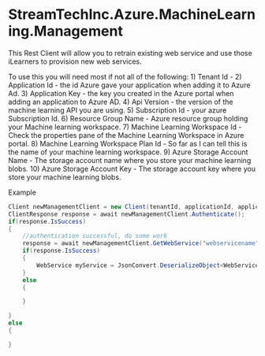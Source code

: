 # StreamTechInc.Azure.MachineLearning.Management
This Rest Client will allow you to retrain existing web service and use those iLearners to provision new web services.

To use this you will need most if not all of the following:
    1) Tenant Id - 
    2) Application Id - the id Azure gave your application when adding it to Azure Ad.
    3) Application Key - the key you created in the Azure portal when adding an application to Azure AD.
    4) Api Version - the version of the machine learning API you are using.
    5) Subscription Id - your azure Subscription Id.
    6) Resource Group Name - Azure resource group holding your Machine learning workspace.
    7) Machine Learning Workspace Id - Check the properties pane of the Machine Learning Workspace in Azure portal.
    8) Machine Learning Workspace Plan Id - So far as I can tell this is the name of your machine learning workspace.
    9) Azure Storage Account Name - The storage account name where you store your machine learning blobs.
    10) Azure Storage Account Key - The storage account key where you store your machine learning blobs.

Example

``` c#
Client newManagementClient = new Client(tenantId, applicationId, applicaitonKey, apiVersion);
ClientResponse response = await newManagementClient.Authenticate();
if(response.IsSuccess)
{
    //authentication successful, do some work
    response = await newManagementClient.GetWebService("webservicename", subscriptionId, resourceGroupName);
    if(response.IsSuccess)
    {
        WebService myService = JsonConvert.DeserializeObject<WebService>(response.ResponseMessage);
    }
    else
    {

    }

}
else
{

}

```